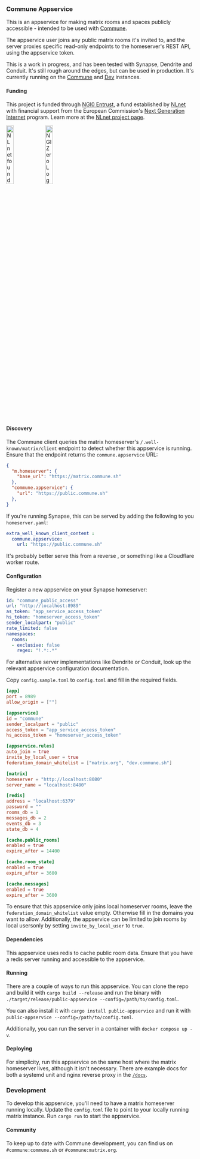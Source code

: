 ### Commune Appservice

This is an appservice for making matrix rooms and spaces publicly accessible - intended
to be used with [Commune](https://github.com/commune-sh/commune).

The appservice user joins any public matrix rooms it's invited to, and the server proxies specific read-only endpoints to the homeserver's REST API, using the appservice token. 

This is a work in progress, and has been tested with Synapse, Dendrite and
Conduit. It's still rough around the edges, but can be used in production. It's
currently running on the [Commune](https://commune.sh) and [Dev](https://dev.commune.sh) instances.

#### Funding

This project is funded through [NGI0 Entrust](https://nlnet.nl/entrust), a fund established by [NLnet](https://nlnet.nl) with financial support from the European Commission's [Next Generation Internet](https://ngi.eu) program. Learn more at the [NLnet project page](https://nlnet.nl/project/Commune).

[<img src="https://nlnet.nl/logo/banner.png" alt="NLnet foundation logo" width="20%" />](https://nlnet.nl)
[<img src="https://nlnet.nl/image/logos/NGI0_tag.svg" alt="NGI Zero Logo" width="20%" />](https://nlnet.nl/entrust)

#### Discovery

The Commune client queries the matrix homeserver's `/.well-known/matrix/client` endpoint to detect whether this appservice is running. Ensure that the endpoint returns the `commune.appservice` URL:

```json
{
  "m.homeserver": {
    "base_url": "https://matrix.commune.sh"
  },
  "commune.appservice": {
    "url": "https://public.commune.sh"
  },
}
```

If you're running Synapse, this can be served by adding the following to you
`homeserver.yaml`:

```yaml
extra_well_known_client_content :
  commune.appservice: 
    url: "https://public.commune.sh"
```

It's probably better serve this from a reverse , or something like a Cloudflare
worker route.

#### Configuration

Register a new appservice on your Synapse homeserver:

```yaml
id: "commune_public_access"
url: "http://localhost:8989"
as_token: "app_service_access_token"
hs_token: "homeserver_access_token"
sender_localpart: "public" 
rate_limited: false
namespaces:
  rooms:
  - exclusive: false
    regex: "!.*:.*"
```

For alternative server implementations like Dendrite or Conduit, look up the relevant appservice configuration documentation.

Copy `config.sample.toml` to `config.toml` and fill in the required fields.

```toml
[app]
port = 8989
allow_origin = [""]

[appservice]
id = "commune"
sender_localpart = "public"
access_token = "app_service_access_token"
hs_access_token = "homeserver_access_token"

[appservice.rules]
auto_join = true
invite_by_local_user = true
federation_domain_whitelist = ["matrix.org", "dev.commune.sh"]

[matrix]
homeserver = "http://localhost:8080"
server_name = "localhost:8480"

[redis]
address = "localhost:6379"
password = ""
rooms_db = 1
messages_db = 2
events_db = 3
state_db = 4

[cache.public_rooms]
enabled = true
expire_after = 14400

[cache.room_state]
enabled = true
expire_after = 3600

[cache.messages]
enabled = true
expire_after = 3600

```

To ensure that this appservice only joins local homeserver rooms, leave the `federation_domain_whitelist` value empty. Otherwise fill in the domains you want to allow. Additionally, the appservice can be limited to join rooms by local usersonly by setting `invite_by_local_user` to `true`.

#### Dependencies

This appservice uses redis to cache public room data. Ensure that you have a redis server running and accessible to the appservice.

#### Running

There are a couple of ways to run this appservice. You can clone the repo and
build it with `cargo build --release` and run the binary with `./target/release/public-appservice --config=/path/to/config.toml`.

You can also install it with `cargo install public-appservice` and run it with `public-appservice --config=/path/to/config.toml`.

Additionally, you can run the server in a container with `docker compose up -v`.

#### Deploying

For simplicity, run this appservice on the same host where the matrix homeserver lives, although it isn't necessary. There are example docs for both a systemd unit and nginx reverse proxy in the [`/docs`](https://github.com/commune-sh/appservice/tree/main/docs).

### Development

To develop this appservice, you'll need to have a matrix homeserver running locally. Update the `config.toml` file to point to your locally running matrix instance. Run `cargo run` to start the appservice.

#### Community

To keep up to date with Commune development, you can find us on `#commune:commune.sh` or `#commune:matrix.org`.

